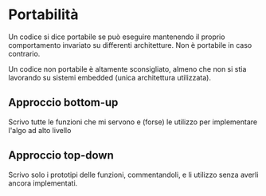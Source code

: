 # Portabilità
Un codice si dice portabile se può eseguire mantenendo il proprio comportamento invariato su differenti architetture. Non è portabile in caso contrario.

Un codice non portabile è altamente sconsigliato, almeno che non si stia lavorando su sistemi embedded (unica architettura utilizzata).

## Approccio bottom-up
Scrivo tutte le funzioni che mi servono e (forse) le utilizzo per implementare l'algo ad alto livello

## Approccio top-down
Scrivo solo i prototipi delle funzioni, commentandoli, e li utilizzo senza averli ancora implementati.
